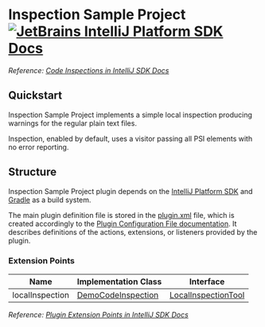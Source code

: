 # Inspection Sample Project [![JetBrains IntelliJ Platform SDK Docs](https://jb.gg/badges/docs.svg)][docs]
*Reference: [Code Inspections in IntelliJ SDK Docs][docs:code_inspections]*

## Quickstart

Inspection Sample Project implements a simple local inspection producing warnings for the regular plain text files.

Inspection, enabled by default, uses a visitor passing all PSI elements with no error reporting.

## Structure

Inspection Sample Project
plugin depends on the [IntelliJ Platform SDK][docs] and [Gradle][docs:gradle] as a build system.

The main plugin definition file is stored in the [plugin.xml][file:plugin.xml] file, which is created accordingly
to the [Plugin Configuration File documentation][docs:plugin.xml]. It describes definitions of the actions, extensions,
or listeners provided by the plugin.

### Extension Points

| Name            | Implementation Class                          | Interface                                      |
| --------------- | --------------------------------------------- | ---------------------------------------------- |
| localInspection | [DemoCodeInspection][file:DemoCodeInspection] | [LocalInspectionTool][sdk:LocalInspectionTool] |

*Reference: [Plugin Extension Points in IntelliJ SDK Docs][docs:ep]*


[docs]: https://www.jetbrains.org/intellij/sdk/docs
[docs:actions]: https://www.jetbrains.org/intellij/sdk/docs/basics/action_system.html
[docs:code_inspections]: https://jetbrains.org/intellij/sdk/docs/tutorials/code_inspections.html
[docs:ep]: https://www.jetbrains.org/intellij/sdk/docs/basics/plugin_structure/plugin_extension_points.html
[docs:gradle]: https://www.jetbrains.org/intellij/sdk/docs/tutorials/build_system.html
[docs:plugin.xml]: https://www.jetbrains.org/intellij/sdk/docs/basics/plugin_structure/plugin_configuration_file.html

[file:plugin.xml]: ./src/main/resources/META-INF/plugin.xml
[file:DemoCodeInspection]: ./src/main/java/org/intellij/sdk/inspection/DemoCodeInspection.java

[sdk:LocalInspectionTool]: upsource:///platform/analysis-api/src/com/intellij/codeInspection/LocalInspectionTool.java
